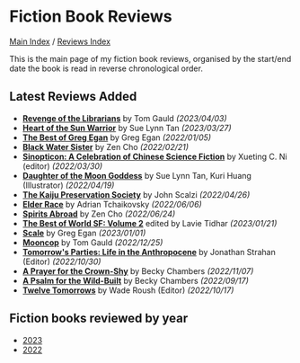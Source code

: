 # Fiction Book Reviews

[Main Index](../../README.md) / [Reviews Index](../README.md)

This is the main page of my fiction book reviews, organised by the start/end date the book is read in reverse chronological order.

## Latest Reviews Added
- [**Revenge of the Librarians**](2023/20230403-RevengeOfTheLibrarians.md) by Tom Gauld *(2023/04/03)*
- [**Heart of the Sun Warrior**](2023/20230327-HeartOfTheSunWarrior.md) by Sue Lynn Tan *(2023/03/27)*
- [**The Best of Greg Egan**](2022/20220105-TheBestOfGregEgan.md) by Greg Egan *(2022/01/05)*
- [**Black Water Sister**](2022/20220221-BlackWaterSister.md) by Zen Cho *(2022/02/21)*
- [**Sinopticon: A Celebration of Chinese Science Fiction**](2022/20220330-Sinopticon.md) by Xueting C. Ni (editor) *(2022/03/30)*
- [**Daughter of the Moon Goddess**](2022/20220419-DaughterOfTheMoonGoddess.md) by Sue Lynn Tan, Kuri Huang (Illustrator) *(2022/04/19)*
- [**The Kaiju Preservation Society**](2022/20220426-TheKaijuPreservationSociety.md) by John Scalzi *(2022/04/26)*
- [**Elder Race**](2022/20220606-ElderRace.md) by Adrian Tchaikovsky *(2022/06/06)*
- [**Spirits Abroad**](2022/20220624-SpiritsAbroad.md) by Zen Cho *(2022/06/24)*
- [**The Best of World SF: Volume 2**](2023/20230121-TheBestOfWorldSfVolume2.md) edited by Lavie Tidhar *(2023/01/21)*
- [**Scale**](2023/20230101-Scale.md) by Greg Egan *(2023/01/01)*
- [**Mooncop**](2022/20221225-Mooncop.md) by Tom Gauld *(2022/12/25)*
- [**Tomorrow's Parties: Life in the Anthropocene**](2022/20221030-TomorrowsParties.md) by Jonathan Strahan (Editor) *(2022/10/30)*
- [**A Prayer for the Crown-Shy**](2022/20221107-APrayerForTheCrownShy.md) by Becky Chambers *(2022/11/07)*
- [**A Psalm for the Wild-Built**](2022/20220817-APsalmForTheWildBuilt.md) by Becky Chambers *(2022/09/17)*
- [**Twelve Tomorrows**](2022/20221017-TwelveTomorrows.md) by Wade Roush (Editor) *(2022/10/17)*

## Fiction books reviewed by year
- [2023](2023/README.md)
- [2022](2022/README.md)
